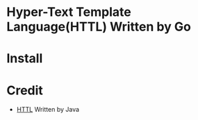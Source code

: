 # Hyper-Text Template Language(HTTL) Written by Go

# Install

# Credit
* [HTTL](https://github.com/httl/httl.git) Written by Java
